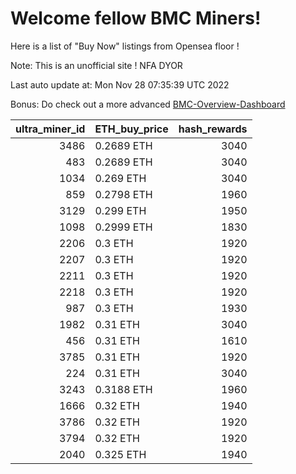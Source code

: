 # Welcome fellow BMC Miners!
Here is a list of "Buy Now" listings from Opensea floor !

Note: This is an unofficial site ! NFA DYOR

Last auto update at: Mon Nov 28 07:35:39 UTC 2022

Bonus: Do check out a more advanced [BMC-Overview-Dashboard](https://dune.com/defifunk/BMC-Overview-Dashboard)


|   ultra_miner_id | ETH_buy_price   |   hash_rewards |
|-----------------:|:----------------|---------------:|
|             3486 | 0.2689 ETH      |           3040 |
|              483 | 0.2689 ETH      |           3040 |
|             1034 | 0.269 ETH       |           3040 |
|              859 | 0.2798 ETH      |           1960 |
|             3129 | 0.299 ETH       |           1950 |
|             1098 | 0.2999 ETH      |           1830 |
|             2206 | 0.3 ETH         |           1920 |
|             2207 | 0.3 ETH         |           1920 |
|             2211 | 0.3 ETH         |           1920 |
|             2218 | 0.3 ETH         |           1920 |
|              987 | 0.3 ETH         |           1930 |
|             1982 | 0.31 ETH        |           3040 |
|              456 | 0.31 ETH        |           1610 |
|             3785 | 0.31 ETH        |           1920 |
|              224 | 0.31 ETH        |           3040 |
|             3243 | 0.3188 ETH      |           1960 |
|             1666 | 0.32 ETH        |           1940 |
|             3786 | 0.32 ETH        |           1920 |
|             3794 | 0.32 ETH        |           1920 |
|             2040 | 0.325 ETH       |           1940 |